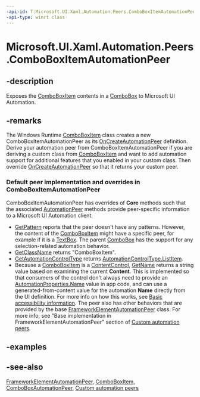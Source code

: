 ```yaml
---
-api-id: T:Microsoft.UI.Xaml.Automation.Peers.ComboBoxItemAutomationPeer
-api-type: winrt class
---
```


<!-- Class syntax.
public class ComboBoxItemAutomationPeer : Windows.UI.Xaml.Automation.Peers.FrameworkElementAutomationPeer, Windows.UI.Xaml.Automation.Peers.IComboBoxItemAutomationPeer
-->

# Microsoft.UI.Xaml.Automation.Peers.ComboBoxItemAutomationPeer

## -description
Exposes the [ComboBoxItem](../microsoft.ui.xaml.controls/comboboxitem.md) contents in a [ComboBox](../microsoft.ui.xaml.controls/combobox.md) to Microsoft UI Automation.

## -remarks
The Windows Runtime  [ComboBoxItem](../microsoft.ui.xaml.controls/comboboxitem.md) class creates a new ComboBoxItemAutomationPeer as its [OnCreateAutomationPeer](../microsoft.ui.xaml/uielement_oncreateautomationpeer_1478162674.md) definition. Derive your automation peer from ComboBoxItemAutomationPeer if you are deriving a custom class from [ComboBoxItem](../microsoft.ui.xaml.controls/comboboxitem.md) and want to add automation support for additional features that you enabled in your custom class. Then override [OnCreateAutomationPeer](../microsoft.ui.xaml/uielement_oncreateautomationpeer_1478162674.md) so that it returns your custom peer.

### Default peer implementation and overrides in **ComboBoxItemAutomationPeer**

ComboBoxItemAutomationPeer has overrides of **Core** methods such that the associated [AutomationPeer](automationpeer.md) methods provide peer-specific information to a Microsoft UI Automation client.

+ [GetPattern](automationpeer_getpattern_1700082720.md) reports that the peer doesn't have any patterns. However, the content of the [ComboBoxItem](../microsoft.ui.xaml.controls/comboboxitem.md) might have a specific peer, for example if it is a [TextBox](../microsoft.ui.xaml.controls/textbox.md). The parent [ComboBox](../microsoft.ui.xaml.controls/combobox.md) has the support for any selection-related automation behavior.
+ [GetClassName](automationpeer_getclassname_614238974.md) returns "ComboBoxItem".
+ [GetAutomationControlType](automationpeer_getautomationcontroltype_1156384152.md) returns [AutomationControlType.ListItem](automationcontroltype.md).
+ Because a [ComboBoxItem](../microsoft.ui.xaml.controls/comboboxitem.md) is a [ContentControl](../microsoft.ui.xaml.controls/contentcontrol.md), [GetName](automationpeer_getname_1386609741.md) returns a string value based on examining the current **Content**. This is implemented so that consumers of the control don't always need to provide an [AutomationProperties.Name](/windows/winui/api/microsoft.ui.xaml.automation.automationproperties) value in app code, and can use a generated-from-content value for the automation **Name** directly from the UI definition. For more info on how this works, see [Basic accessibility information](/windows/uwp/accessibility/basic-accessibility-information).
The peer also has other behaviors that are provided by the base [FrameworkElementAutomationPeer](frameworkelementautomationpeer.md) class. For more info, see "Base implementation in FrameworkElementAutomationPeer" section of [Custom automation peers](/windows/uwp/accessibility/custom-automation-peers).

## -examples

## -see-also
[FrameworkElementAutomationPeer](frameworkelementautomationpeer.md), [ComboBoxItem](../microsoft.ui.xaml.controls/comboboxitem.md), [ComboBoxAutomationPeer](comboboxautomationpeer.md), [Custom automation peers](/windows/uwp/accessibility/custom-automation-peers)
